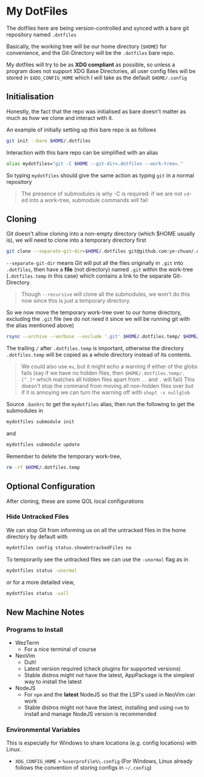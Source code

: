 # My DotFiles

The dotfiles here are being version-controlled and synced with a bare git repository named `.dotfiles`

Basically, the working tree will be our home directory (`$HOME`) for convenience, and the Git-Directory will be the `.dotfiles` bare repo.

My dotfiles will try to be as **XDG compliant** as possible, so unless a program does not support XDG Base Directories, all user config files will be stored in `$XDG_CONFIG_HOME` which I will take as the default `$HOME/.config`

## Initialisation
Honestly, the fact that the repo was initialised as bare doesn't matter as much as how we clone and interact with it.

An example of initially setting up this bare repo is as follows
```sh
git init --bare $HOME/.dotfiles
```

Interaction with this bare repo can be simplified with an alias
```sh
alias mydotfiles="git -C $HOME --git-dir=.dotfiles --work-tree=."
```
So typing `mydotfiles` should give the same action as typing `git` in a normal repository

> The presence of submodules is why -C is required: if we are not `cd`-ed into a work-tree, submodule commands will fail

## Cloning
Git doesn't allow cloning into a non-empty directory (which $HOME usually is), we will need to clone into a temporary directory first
```sh
git clone --separate-git-dir=$HOME/.dotfiles git@github.com:ye-chuan/.dotfiles.git .dotfiles.temp
```

`--separate-git-dir` means Git will put all the files originally in `.git` into `.dotfiles`, then have a **file** (not directory) named `.git` within the work-tree (`.dotfiles.temp` in this case) which contains a link to the separate Git-Directory.

> Though `--recursive` will clone all the submodules, we won't do this now since this is just a temporary directory.

So we now move the temporary work-tree over to our home directory, excluding the `.git` file (we do not need it since we will be running git with the alias mentioned above)

```sh
rsync --archive --verbose --exclude '.git' $HOME/.dotfiles.temp/ $HOME/
```
The trailing `/` after `.dotfiles.temp` is important, otherwise the directory `.dotfiles.temp` will be copied as a whole directory instead of its contents.

> We could also use `mv`, but it might echo a warning if either of the globs fails (say if we have no hidden files, then `$HOME/.dotfiles.temp/.[^.]*` which matches all hidden files apart from `..` and `.` will fail)
> This doesn't stop the command from moving all non-hidden files over but if it is annoying we can turn the warning off with `shopt -s nullglob`

Source `.bashrc` to get the `mydotfiles` alias, then run the following to get the submodules in
```sh
mydotfiles submodule init
```
and
```sh
mydotfiles submodule update
```

Remember to delete the temporary work-tree,
```sh
rm -rf $HOME/.dotfiles.temp
```

## Optional Configuration
After cloning, these are some QOL local configurations

### Hide Untracked Files
We can stop Git from informing us on all the untracked files in the home directory by default with
```sh
mydotfiles config status.showUntrackedFiles no
```

To temporarily see the untracked files we can use the `-unormal` flag as in
```sh
mydotfiles status -unormal
```
or for a more detailed view,
```sh
mydotfiles status -uall
```

## New Machine Notes
### Programs to Install
- WezTerm
    - For a nice terminal of course
- NeoVim
    - Duh!
    - Latest version required (check plugins for supported versions)
    - Stable distros might not have the latest, AppPackage is the simplest way to install the latest
- NodeJS
    - For `npm` and the **latest** NodeJS so that the LSP's used in NeoVim can work
    - Stable distros might not have the latest, installing and using `nvm` to install and manage NodeJS version is recommended

### Environmental Variables
This is especially for Windows to share locations (e.g. config locations) with Linux.
- `XDG_CONFIG_HOME` = `%userprofile%\.config` (For Windows, Linux already follows the convention of storing configs in `~/.config`)

